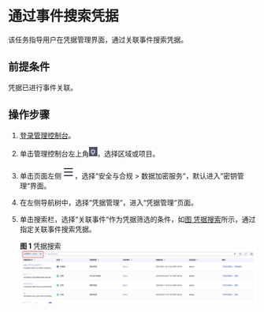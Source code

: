 # 通过事件搜索凭据<a name="dew_01_2004"></a>

该任务指导用户在凭据管理界面，通过关联事件搜索凭据。

## 前提条件<a name="section3629519164914"></a>

凭据已进行事件关联。

## 操作步骤<a name="section10151125254914"></a>

1.  [登录管理控制台](https://console.huaweicloud.com)。
2.  单击管理控制台左上角![](figures/icon_region-9.png)，选择区域或项目。
3.  单击页面左侧![](figures/icon-servicelist-10.png)，选择“安全与合规  \>  数据加密服务“，默认进入“密钥管理“界面。
4.  在左侧导航树中，选择“凭据管理“，进入“凭据管理“页面。
5.  单击搜索栏，选择“关联事件“作为凭据筛选的条件，如[图 凭据搜索](#fig1648201310539)所示，通过指定关联事件搜索凭据。

    **图 1**  凭据搜索<a name="fig1648201310539"></a>  
    ![](figures/凭据搜索.png "凭据搜索")

